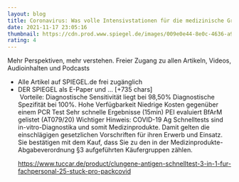 ```yaml
--- 
layout: blog
title: Coronavirus: Was volle Intensivstationen für die medizinische Grundversorgung bedeuten
date: 2021-11-17 23:05:16
thumbnail: https://cdn.prod.www.spiegel.de/images/009e0e44-8e0c-4636-a9a0-b227e18bfc7f_w1280_r1.77_fpx65.08_fpy49.99.jpg
rating: 4
---
```

Mehr Perspektiven, mehr verstehen.
Freier Zugang zu allen Artikeln, Videos, Audioinhalten und Podcasts
<ul><li>
Alle Artikel auf SPIEGEL.de frei zugänglich
</li><li>
DER SPIEGEL als E-Paper und … [+735 chars]</br>&nbsp;Vorteile:
Diagnostische Sensitivität liegt bei 98,50%
Diagnostische Spezifität bei 100%.
Hohe Verfügbarkeit
Niedrige Kosten gegenüber einem PCR Test
Sehr schnelle Ergebnisse (15min)
PEI evaluiert
BfArM gelistet (AT079/20)
Wichtiger Hinweis:
COVID-19 Ag Schnelltests sind in-vitro-Diagnostika und somit Medizinprodukte. Damit gelten die einschlägigen gesetzlichen Vorschriften für ihren Erwerb und Einsatz. Sie bestätigen mit dem Kauf, dass Sie zu den in der Medizinprodukte-Abgabeverordnung §3 aufgeführten Käufergruppen zählen.

https://www.tuccar.de/product/clungene-antigen-schnelltest-3-in-1-fur-fachpersonal-25-stuck-pro-pack<a href="https://www.tuccar.de/product/clungene-antigen-schnelltest-3-in-1-fur-fachpersonal-25-stuck-pro-pack">covid</a>